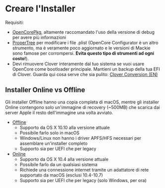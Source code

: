 # Creare l'Installer

Requisiti:

* [OpenCorePkg](https://github.com/acidanthera/OpenCorePkg/releases), altamente raccomandato l'uso della versione di debug per avere più informazioni
* [ProperTree](https://github.com/corpnewt/ProperTree) per modificare i file .plist (OpenCore Configurator è un altro strumento, ma è veramente poco aggiornato e le versioni di Mackie sono famose per corrompersi. **Evita questo tipo di strumenti ad ogni costo!**).
* Devi rimuovere Clover interamente dal tuo sistema se vuoi usare OpenCore come bootloader principale. Mantieni un backup della tua EFI di Clover. Guarda qui cosa serve che sia pulito: [Clover Conversion (EN)](https://github.com/dortania/OpenCore-Install-Guide/tree/master/clover-conversion)

## Installer Online vs Offline

Gli installer Offline hanno una copia completa di macOS, mentre gli installer Online contengono solo un'immagine di recovery (~500MB) che scarica dai server Apple il resto dell'immagine una volta avviato.

* [Offline](./mac-install.md)
  * Supporto da OS X 10.10 alla versione attuale
  * Possibile farlo solo in macOS
  * Windows/Linux non hanno i driver APFS/HFS necessari per assemblare un'installer completo
  * Supporto sia per UEFI che per legacy
* [Online](./mac-install-recovery.md)
  * Supporto da OS X 10.4 alla versione attuale
  * Possibile farlo da un qualsiasi sistema
  * Richiede una connessione internet tramite un adattatore di rete supportato da macOS (esclusi 10.4-10.7)
  * Supporto sia per UEFI che per legacy (solo Windows, per ora)
